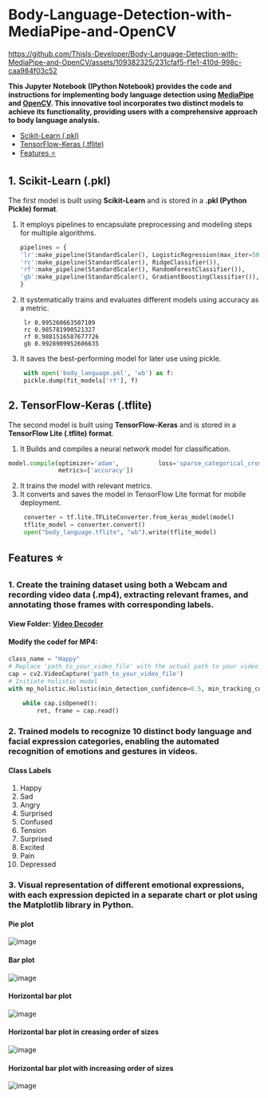 # Body-Language-Detection-with-MediaPipe-and-OpenCV
https://github.com/ThisIs-Developer/Body-Language-Detection-with-MediaPipe-and-OpenCV/assets/109382325/231cfaf5-f1e1-410d-998c-caa984f03c52


**This Jupyter Notebook (IPython Notebook) provides the code and instructions for implementing body language detection using [MediaPipe](https://github.com/google/mediapipe) and [OpenCV](https://github.com/opencv/opencv). This innovative tool incorporates two distinct models to achieve its functionality, providing users with a comprehensive approach to body language analysis.**
 * [Scikit-Learn (.pkl)](https://github.com/ThisIs-Developer/Body-Language-Detection-with-MediaPipe-and-OpenCV/blob/main/README.md#1-scikit-learn-pkl)
 * [TensorFlow-Keras (.tflite)](https://github.com/ThisIs-Developer/Body-Language-Detection-with-MediaPipe-and-OpenCV#2-tensorflow-keras-tflite)
 *  [Features ⭐](https://github.com/ThisIs-Developer/Body-Language-Detection-with-MediaPipe-and-OpenCV#features-)

## 1. Scikit-Learn (.pkl)
The first model is built using **Scikit-Learn** and is stored in a **.pkl (Python Pickle) format**.
1. It employs pipelines to encapsulate preprocessing and modeling steps for multiple algorithms.
    ```python
   pipelines = {
    'lr':make_pipeline(StandardScaler(), LogisticRegression(max_iter=5000)),
    'rc':make_pipeline(StandardScaler(), RidgeClassifier()),
    'rf':make_pipeline(StandardScaler(), RandomForestClassifier()),
    'gb':make_pipeline(StandardScaler(), GradientBoostingClassifier()),
    }
    ```

2. It systematically trains and evaluates different models using accuracy as a metric.
   ```output
    lr 0.995260663507109
    rc 0.985781990521327
    rf 0.9881516587677726
    gb 0.9928909952606635
    ```
3. It saves the best-performing model for later use using pickle.
   ```python
    with open('body_language.pkl', 'wb') as f:
    pickle.dump(fit_models['rf'], f)
   ```
## 2. TensorFlow-Keras (.tflite)

The second model is built using **TensorFlow-Keras** and is stored in a **TensorFlow Lite (.tflite) format**. 
1. It Builds and compiles a neural network model for classification.
```python
model.compile(optimizer='adam',           loss='sparse_categorical_crossentropy',
              metrics=['accuracy'])
```
2. It trains the model with relevant metrics. 
3. It converts and saves the model in TensorFlow Lite format for mobile deployment.
   ```python
    converter = tf.lite.TFLiteConverter.from_keras_model(model)
    tflite_model = converter.convert()
    open("body_language.tflite", "wb").write(tflite_model)
   ```
## Features ⭐
### 1. Create the training dataset using both a **Webcam** and **recording video data (.mp4)**, extracting relevant frames, and annotating those frames with corresponding labels.
#### View Folder: [Video Decoder](https://github.com/ThisIs-Developer/Body-Language-Detection-with-MediaPipe-and-OpenCV/tree/main/Video%20Decoder)
#### Modify the codef for MP4:
```python
class_name = "Happy"
# Replace 'path_to_your_video_file' with the actual path to your video file
cap = cv2.VideoCapture('path_to_your_video_file') 
# Initiate holistic model
with mp_holistic.Holistic(min_detection_confidence=0.5, min_tracking_confidence=0.5) as holistic:
    
    while cap.isOpened():
        ret, frame = cap.read()
```
### 2. Trained models to recognize 10 distinct body language and facial expression categories, enabling the automated recognition of emotions and gestures in videos.
#### Class Labels
1. Happy
2. Sad
3. Angry
4. Surprised
5. Confused
6. Tension
7. Surprised
8. Excited
9. Pain
10. Depressed
### 3. Visual representation of different emotional expressions, with each expression depicted in a separate chart or plot using the Matplotlib library in Python.
#### Pie plot
![image](https://github.com/ThisIs-Developer/Body-Language-Detection-with-MediaPipe-and-OpenCV/assets/109382325/9562c572-fe44-4982-aa8b-9a9e7a241f52)
#### Bar plot
![image](https://github.com/ThisIs-Developer/Body-Language-Detection-with-MediaPipe-and-OpenCV/assets/109382325/b1882a70-f2f8-4f38-ae06-8acfbce5e30f)
#### Horizontal bar plot
![image](https://github.com/ThisIs-Developer/Body-Language-Detection-with-MediaPipe-and-OpenCV/assets/109382325/7585391a-8c02-4c8a-87ea-cc4771f6fc09)
#### Horizontal bar plot in creasing order of sizes
![image](https://github.com/ThisIs-Developer/Body-Language-Detection-with-MediaPipe-and-OpenCV/assets/109382325/a1776f7f-994d-4fca-97c2-22e03a4f4465)
#### Horizontal bar plot with increasing order of sizes
![image](https://github.com/ThisIs-Developer/Body-Language-Detection-with-MediaPipe-and-OpenCV/assets/109382325/4f24a433-daac-4024-90ff-34f00f9c2825)

